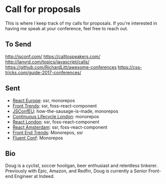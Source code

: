 # Call for proposals

This is where I keep track of my calls for proposals.  If you're interested in having me
speak at your conference, feel free to reach out.


## To Send

http://jsconf.com/
https://calltospeakers.com/
http://lanyrd.com/topics/javascript/calls/
https://github.com/RichardLitt/awesome-conferences
https://css-tricks.com/guide-2017-conferences/


## Sent

- [React Europe](https://www.react-europe.org/): ssr, monorepos
- [Front Trends](https://2017.front-trends.com/): ssr, foss-react-component
- [JSConfEU](http://2017.jsconf.eu/): how-the-sausage-is-made, monorepos
- [Continuous Lifecycle London](http://continuouslifecycle.london/call-for-papers/): monorepos
- [React London](https://react.london/): ssr, foss-react-component
- [React Amsterdam](https://react.amsterdam/): ssr, foss-react-component
- [Front End Trends](https://2017.front-trends.com/): Monorepos, ssr
- [Fluent Conf](http://conferences.oreilly.com/fluent/fl-ca/public/cfp/522): Monorepos


## Bio

Doug is a cyclist, soccer hooligan, beer enthusiast and relentless tinkerer.  Previously with Epic, Amazon, and Redfin,
Doug is currently a Senior Front-end Engineer at Indeed.
